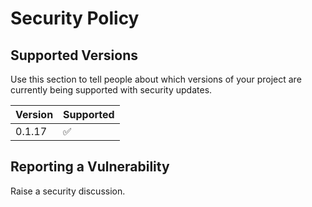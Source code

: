 # Security Policy

## Supported Versions

Use this section to tell people about which versions of your project are
currently being supported with security updates.

| Version | Supported          |
| ------- | ------------------ |
| 0.1.17   | :white_check_mark: |


## Reporting a Vulnerability
Raise a security discussion.
